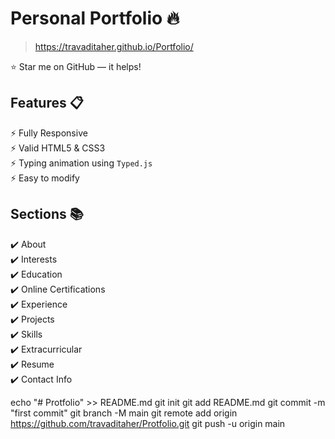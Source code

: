 # Personal Portfolio 🔥
> https://travaditaher.github.io/Portfolio/

:star: Star me on GitHub — it helps!


## Features 📋
⚡️ Fully Responsive\
⚡️ Valid HTML5 & CSS3\
⚡️ Typing animation using `Typed.js`\
⚡️ Easy to modify


## Sections 📚
✔️ About\
✔️ Interests\
✔️ Education\
✔️ Online Certifications\
✔️ Experience\
✔️ Projects \
✔️ Skills \
✔️ Extracurricular \
✔️ Resume\
✔️ Contact Info


echo "# Protfolio" >> README.md
git init
git add README.md
git commit -m "first commit"
git branch -M main
git remote add origin https://github.com/travaditaher/Protfolio.git
git push -u origin main
